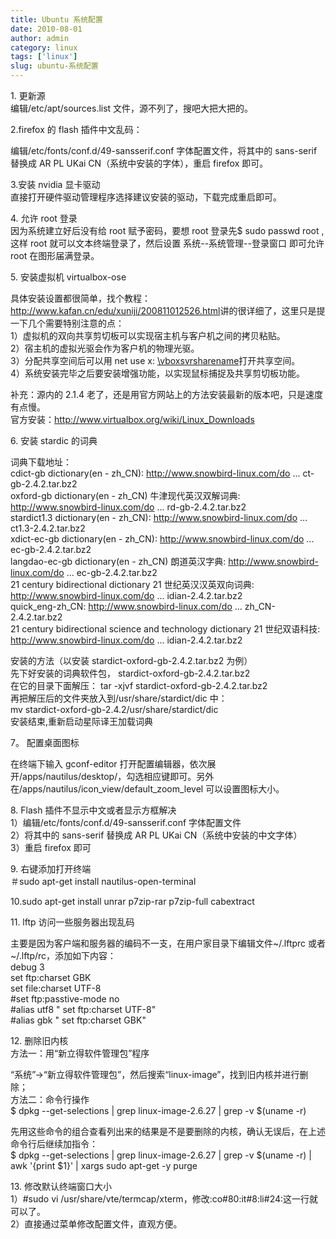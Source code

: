 ```yaml
---
title: Ubuntu 系统配置
date: 2010-08-01
author: admin
category: linux
tags: ['linux']
slug: ubuntu-系统配置
---
```


<div id="blog_text">

​1. 更新源  
编辑/etc/apt/sources.list 文件，源不列了，搜吧大把大把的。

2.firefox 的 flash 插件中文乱码：

编辑/etc/fonts/conf.d/49-sansserif.conf 字体配置文件，将其中的 sans-serif 替换成 AR
PL UKai CN（系统中安装的字体），重启 firefox 即可。

3.安装 nvidia 显卡驱动  
直接打开硬件驱动管理程序选择建议安装的驱动，下载完成重启即可。

​4. 允许 root 登录  
因为系统建立好后没有给 root 赋予密码，要想 root 登录先\$ sudo passwd root ,
这样 root 就可以文本终端登录了，然后设置 系统--系统管理--登录窗口
即可允许 root 在图形届满登录。

​5. 安装虚拟机 virtualbox-ose

具体安装设置都很简单，找个教程：<http://www.kafan.cn/edu/xuniji/200811012526.html>讲的很详细了，这里只是提一下几个需要特别注意的点：  
1）虚拟机的双向共享剪切板可以实现宿主机与客户机之间的拷贝粘贴。  
2）宿主机的虚拟光驱会作为客户机的物理光驱。  
3）分配共享空间后可以用 net use x:
[\\vboxsvrsharename](file://vboxsvr/sharename)打开共享空间。  
4）系统安装完毕之后要安装增强功能，以实现鼠标捕捉及共享剪切板功能。

补充：源内的 2.1.4 老了，还是用官方网站上的方法安装最新的版本吧，只是速度有点慢。  
官方安装：<http://www.virtualbox.org/wiki/Linux_Downloads>

​6. 安装 stardic 的词典

词典下载地址：  
cdict-gb dictionary(en - zh_CN): <http://www.snowbird-linux.com/do>
... ct-gb-2.4.2.tar.bz2  
oxford-gb dictionary(en - zh_CN) 牛津现代英汉双解词典:
<http://www.snowbird-linux.com/do> ... rd-gb-2.4.2.tar.bz2  
stardict1.3 dictionary(en - zh_CN): <http://www.snowbird-linux.com/do>
... ct1.3-2.4.2.tar.bz2  
xdict-ec-gb dictionary(en - zh_CN): <http://www.snowbird-linux.com/do>
... ec-gb-2.4.2.tar.bz2  
langdao-ec-gb dictionary(en - zh_CN) 朗道英汉字典:
<http://www.snowbird-linux.com/do> ... ec-gb-2.4.2.tar.bz2  
21 century bidirectional dictionary 21 世纪英汉汉英双向词典:
<http://www.snowbird-linux.com/do> ... idian-2.4.2.tar.bz2  
quick_eng-zh_CN: <http://www.snowbird-linux.com/do> ...
zh_CN-2.4.2.tar.bz2  
21 century bidirectional science and technology dictionary
21 世纪双语科技: <http://www.snowbird-linux.com/do> ...
idian-2.4.2.tar.bz2

安装的方法（以安装 stardict-oxford-gb-2.4.2.tar.bz2 为例）  
先下好安装的词典软件包， stardict-oxford-gb-2.4.2.tar.bz2  
在它的目录下面解压： tar -xjvf stardict-oxford-gb-2.4.2.tar.bz2  
再把解压后的文件夹放入到/usr/share/stardict/dic 中：  
mv stardict-oxford-gb-2.4.2/usr/share/stardict/dic  
安装结束,重新启动星际译王加载词典

7。 配置桌面图标

在终端下输入 gconf-editor 打开配置编辑器，依次展开/apps/nautilus/desktop/，勾选相应键即可。另外在/apps/nautilus/icon_view/default_zoom_level 可以设置图标大小。

​8. Flash 插件不显示中文或者显示方框解决  
1）编辑/etc/fonts/conf.d/49-sansserif.conf 字体配置文件  
2）将其中的 sans-serif 替换成 AR PL UKai CN（系统中安装的中文字体）  
3）重启 firefox 即可

​9. 右键添加打开终端  
＃sudo apt-get install nautilus-open-terminal

10.sudo apt-get install unrar p7zip-rar p7zip-full cabextract

​11. lftp 访问一些服务器出现乱码

主要是因为客户端和服务器的编码不一支，在用户家目录下编辑文件\~/.lftprc 或者\~/.lftp/rc，添加如下内容：  
debug 3  
set ftp:charset GBK  
set file:charset UTF-8  
\#set ftp:passtive-mode no  
\#alias utf8 " set ftp:charset UTF-8"  
\#alias gbk " set ftp:charset GBK"

​12. 删除旧内核  
方法一：用“新立得软件管理包”程序

“系统”-\>“新立得软件管理包”，然后搜索“linux-image”，找到旧内核并进行删除；  
方法二：命令行操作  
\$ dpkg --get-selections | grep linux-image-2.6.27 | grep -v \$(uname
-r)

先用这些命令的组合查看列出来的结果是不是要删除的内核，确认无误后，在上述命令行后继续加指令：  
\$ dpkg --get-selections | grep linux-image-2.6.27 | grep -v \$(uname
-r) | awk '{print \$1}' | xargs sudo apt-get -y purge

​13. 修改默认终端窗口大小  
1）\#sudo vi
/usr/share/vte/termcap/xterm，修改:co\#80:it\#8:li\#24:这一行就可以了。  
2）直接通过菜单修改配置文件，直观方便。

</div>
